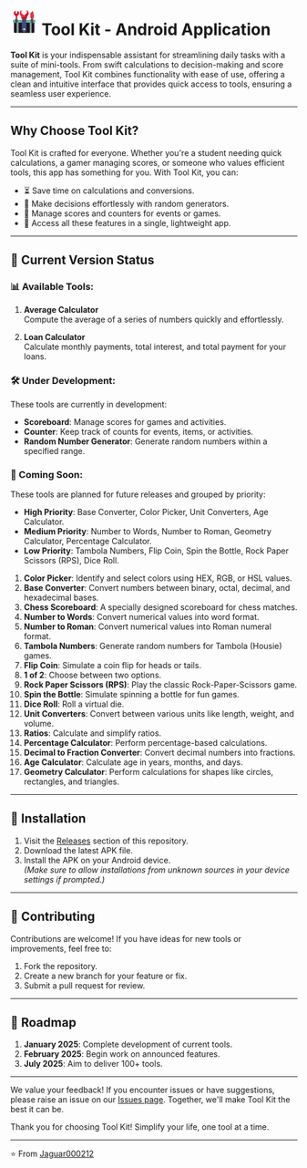 # [![Logo](https://github.com/Jaguar000212/Tool-Kit/blob/master/app/src/main/res/mipmap-mdpi/ic_logo.png?raw=true)]() Tool Kit - Android Application

**Tool Kit** is your indispensable assistant for streamlining daily tasks with a suite of mini-tools. From swift calculations to decision-making and score management, Tool Kit combines functionality with ease of use, offering a clean and intuitive interface that provides quick access to tools, ensuring a seamless user experience.

---

## Why Choose Tool Kit?

Tool Kit is crafted for everyone. Whether you're a student needing quick calculations, a gamer managing scores, or someone who values efficient tools, this app has something for you. With Tool Kit, you can:

- ⏳ Save time on calculations and conversions.
- 🎲 Make decisions effortlessly with random generators.
- 🏅 Manage scores and counters for events or games.
- 📱 Access all these features in a single, lightweight app.

---

## 🚀 Current Version Status

### 📊 Available Tools:

1. **Average Calculator**  
   Compute the average of a series of numbers quickly and effortlessly.

2. **Loan Calculator**  
   Calculate monthly payments, total interest, and total payment for your loans.

### 🛠️ Under Development:

These tools are currently in development:

- **Scoreboard**: Manage scores for games and activities.
- **Counter**: Keep track of counts for events, items, or activities.
- **Random Number Generator**: Generate random numbers within a specified range.

### 🔮 Coming Soon:

These tools are planned for future releases and grouped by priority:

- **High Priority**: Base Converter, Color Picker, Unit Converters, Age Calculator.
- **Medium Priority**: Number to Words, Number to Roman, Geometry Calculator, Percentage Calculator.
- **Low Priority**: Tambola Numbers, Flip Coin, Spin the Bottle, Rock Paper Scissors (RPS), Dice Roll.


1. **Color Picker**: Identify and select colors using HEX, RGB, or HSL values.
2. **Base Converter**: Convert numbers between binary, octal, decimal, and hexadecimal bases.
3. **Chess Scoreboard**: A specially designed scoreboard for chess matches.
4. **Number to Words**: Convert numerical values into word format.
5. **Number to Roman**: Convert numerical values into Roman numeral format.
6. **Tambola Numbers**: Generate random numbers for Tambola (Housie) games.
7. **Flip Coin**: Simulate a coin flip for heads or tails.
8. **1 of 2**: Choose between two options.
9. **Rock Paper Scissors (RPS)**: Play the classic Rock-Paper-Scissors game.
10. **Spin the Bottle**: Simulate spinning a bottle for fun games.
11. **Dice Roll**: Roll a virtual die.
12. **Unit Converters**: Convert between various units like length, weight, and volume.
13. **Ratios**: Calculate and simplify ratios.
14. **Percentage Calculator**: Perform percentage-based calculations.
15. **Decimal to Fraction Converter**: Convert decimal numbers into fractions.
16. **Age Calculator**: Calculate age in years, months, and days.
17. **Geometry Calculator**: Perform calculations for shapes like circles, rectangles, and triangles.

---

## 📲 Installation

1. Visit the [Releases](https://github.com/jaguar000212/Tool-Kit/releases) section of this repository.
2. Download the latest APK file.
3. Install the APK on your Android device.  
   *(Make sure to allow installations from unknown sources in your device settings if prompted.)*

---

## 🌱 Contributing

Contributions are welcome! If you have ideas for new tools or improvements, feel free to:

1. Fork the repository.
2. Create a new branch for your feature or fix.
3. Submit a pull request for review.

---

## 📅 Roadmap

1. **January 2025**: Complete development of current tools.
2. **February 2025**: Begin work on announced features.
3. **July 2025**: Aim to deliver 100+ tools.

---

We value your feedback! If you encounter issues or have suggestions, please raise an issue on our [Issues page](https://github.com/jaguar000212/Tool-Kit/issues). Together, we'll make Tool Kit the best it can be.  

Thank you for choosing Tool Kit! Simplify your life, one tool at a time.

---

⭐️ From [Jaguar000212](https://github.com/Jaguar000212)
